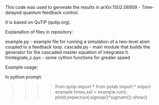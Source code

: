 This code was used to generate the results in
arXiv:1502.06959 - Time-delayed quantum feedback control.

It is based on QuTiP (qutip.org).

Explanation of files in repository:

example.py - example file for running a simulation of a two-level atom
             coupled to a feedback loop.
cascade.py - main module that builds the generator for the cascaded
             master equation of integrates it.
tnintegrate_c.pyx - some cython functions for greater speed

Example usage:

In python prompt:

>>>> from qutip import *
>>>> from pylab import *
>>>> import example
>>>> times,sol = example.run()
>>>> plot(t,expect(sol,sigmap()*sigmam())
>>>> show()
